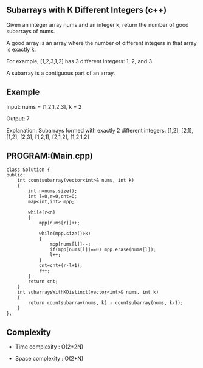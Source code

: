 ## Subarrays with K Different Integers (c++)
Given an integer array nums and an integer k, return the number of good subarrays of nums.

A good array is an array where the number of different integers in that array is exactly k.

For example, [1,2,3,1,2] has 3 different integers: 1, 2, and 3.

A subarray is a contiguous part of an array.
## Example
Input: nums = [1,2,1,2,3], k = 2

Output: 7

Explanation: Subarrays formed with exactly 2 different integers: [1,2], [2,1], [1,2], [2,3], [1,2,1], [2,1,2], [1,2,1,2]
## PROGRAM:(Main.cpp)
```
class Solution {
public:
    int countsubarray(vector<int>& nums, int k)
    {
        int n=nums.size();
        int l=0,r=0,cnt=0;
        map<int,int> mpp;

        while(r<n)
        {
            mpp[nums[r]]++;

            while(mpp.size()>k)
            {
                mpp[nums[l]]--;
                if(mpp[nums[l]]==0) mpp.erase(nums[l]);
                l++;
            }
            cnt=cnt+(r-l+1);
            r++;
        }
        return cnt;
    }
    int subarraysWithKDistinct(vector<int>& nums, int k) 
    {
        return countsubarray(nums, k) - countsubarray(nums, k-1);
    }
};
```
## Complexity
- Time complexity : O(2*2N)

- Space complexity : O(2*N)
